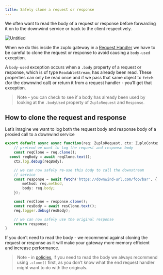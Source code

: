 ```yaml
---
title: Safely clone a request or response
---
```


We often want to read the body of a request or response before forwarding it on
to the downwind service or back to the client respectively.

![Untitled](/media/guides/Untitled.png)

When we do this inside the zuplo gateway in a
[Request Handler](/reference/request-handler) we have to be careful to clone the
request or response to avoid causing a `body-used` exception.

A `body-used` exception occurs when a `.body` property of a request or response,
which is of type `ReadableStream`, has already been read. These properties can
only be read once and if we pass that same object to `fetch` (for the downwind
call) or return it from a request handler - you’ll get that exception.

> Note - you can check to see if a body has already been used by looking at the
> `.bodyUsed` property of `ZuploRequest` and `Response`.

## How to clone the request and response

Let’s imagine we want to log both the request body and response body of a
proxied call to a downwind service

```ts
export default async async function(req: ZuploRequest, ctx: ZuploContext) {
	// pretend we want to log the request and response body
	const reqClone = req.clone();
  const reqBody = await reqClone.text();
	ctx.log.debug(reqBody);

	// we can now safely re-use this body to call the downstream
	// service
	const response = await fetch('https://downwind-url.com/foo/bar', {
		method: req.method,
		body: req.body;
	});

	const resClone = response.clone();
	const resBody = await resClone.text();
	req.logger.debug(resBody);

	// we can now safely use the original response
	return response;
}
```

If you don’t need to read the body - we recommend against cloning the request or
response as it will make your gateway more memory efficient and increase
performance.

> Note - in [policies](/policies), if you need to read the body we always
> recommend using `.clone()` first, as you don’t know what the end request
> handler might want to do with the originals.
